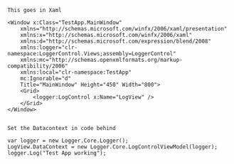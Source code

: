 	
	This goes in Xaml

	<Window x:Class="TestApp.MainWindow"
        xmlns="http://schemas.microsoft.com/winfx/2006/xaml/presentation"
        xmlns:x="http://schemas.microsoft.com/winfx/2006/xaml"
        xmlns:d="http://schemas.microsoft.com/expression/blend/2008"
        xmlns:logger="clr-namespace:LoggerControl.Views;assembly=LoggerControl"
        xmlns:mc="http://schemas.openxmlformats.org/markup-compatibility/2006"
        xmlns:local="clr-namespace:TestApp"
        mc:Ignorable="d"
        Title="MainWindow" Height="450" Width="800">
		<Grid>
			<logger:LogControl x:Name="LogView" />
		</Grid>
	</Window>


	Set the Datacontext in code behind

	var logger = new Logger.Core.Logger();
    LogView.DataContext = new Logger.Core.LogControlViewModel(logger);
    logger.Log("Test App working");